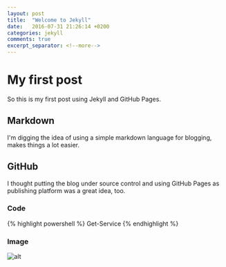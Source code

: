 ```yaml
---
layout: post
title:  "Welcome to Jekyll"
date:   2016-07-31 21:26:14 +0200
categories: jekyll
comments: true
excerpt_separator: <!--more-->
---
```


# My first post

So this is my first post using Jekyll and GitHub Pages.

<!--more-->

## Markdown
I'm digging the idea of using a simple markdown language for blogging, makes things a lot easier.

## GitHub
I thought putting the blog under source control and using GitHub Pages as publishing platform was a great idea, too.

### Code

{% highlight powershell %}
Get-Service
{% endhighlight %}

### Image 
![alt]({{site.url}}/assets/image743.png)
